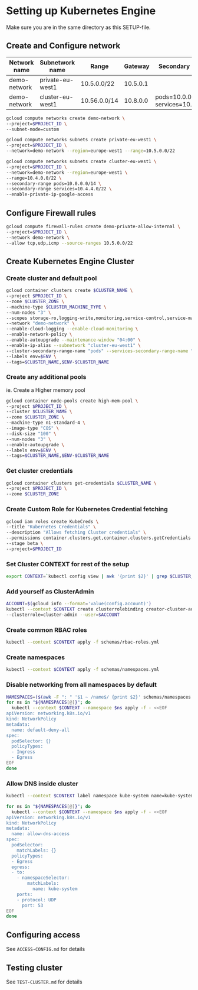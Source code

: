 # Setting up Kubernetes Engine

Make sure you are in the same directory as this SETUP-file.

## Create and Configure network

Network name | Subnetwork name  | Range        | Gateway  | Secondary Ranges
-------------|------------------|--------------|----------|----------------------------------------
demo-network | private-eu-west1 | 10.5.0.0/22  | 10.5.0.1 |
demo-network | cluster-eu-west1 | 10.56.0.0/14 | 10.8.0.0 | pods=10.0.0.0/14 , services=10.4.4.0/22

```sh
gcloud compute networks create demo-network \
--project=$PROJECT_ID \
--subnet-mode=custom

gcloud compute networks subnets create private-eu-west1 \
--project=$PROJECT_ID \
--network=demo-network --region=europe-west1 --range=10.5.0.0/22

gcloud compute networks subnets create cluster-eu-west1 \
--project=$PROJECT_ID \
--network=demo-network --region=europe-west1 \
--range=10.4.0.0/22 \
--secondary-range pods=10.0.0.0/14 \
--secondary-range services=10.4.4.0/22 \
--enable-private-ip-google-access
```

## Configure Firewall rules

```sh
gcloud compute firewall-rules create demo-private-allow-internal \
--project=$PROJECT_ID \
--network demo-network \
--allow tcp,udp,icmp --source-ranges 10.5.0.0/22
```

## Create Kubernetes Engine Cluster

### Create cluster and default pool

```sh
gcloud container clusters create $CLUSTER_NAME \
--project $PROJECT_ID \
--zone $CLUSTER_ZONE \
--machine-type $CLUSTER_MACHINE_TYPE \
--num-nodes "3" \
--scopes storage-ro,logging-write,monitoring,service-control,service-management,trace \
--network "demo-network" \
--enable-cloud-logging --enable-cloud-monitoring \
--enable-network-policy \
--enable-autoupgrade --maintenance-window "04:00" \
--enable-ip-alias --subnetwork "cluster-eu-west1" \
--cluster-secondary-range-name "pods" --services-secondary-range-name "services" \
--labels env=$ENV \
--tags=$CLUSTER_NAME,$ENV-$CLUSTER_NAME
```

### Create any additional pools

ie. Create a Higher memory pool

```sh
gcloud container node-pools create high-mem-pool \
--project $PROJECT_ID \
--cluster $CLUSTER_NAME \
--zone $CLUSTER_ZONE \
--machine-type n1-standard-4 \
--image-type "COS" \
--disk-size "100" \
--num-nodes "3" \
--enable-autoupgrade \
--labels env=$ENV \
--tags=$CLUSTER_NAME,$ENV-$CLUSTER_NAME
```

### Get cluster credentials

```sh
gcloud container clusters get-credentials $CLUSTER_NAME \
--project $PROJECT_ID \
--zone $CLUSTER_ZONE
```

### Create Custom Role for Kubernetes Credential fetching

```sh
gcloud iam roles create KubeCreds \
--title "Kubernetes Credentials" \
--description "Allows fetching Cluster credentials" \
--permissions container.clusters.get,container.clusters.getCredentials \
--stage beta \
--project=$PROJECT_ID
```

### Set Cluster CONTEXT for rest of the setup

```sh
export CONTEXT=`kubectl config view | awk '{print $2}' | grep $CLUSTER_NAME | tail -n 1`
```

### Add yourself as ClusterAdmin

```sh
ACCOUNT=$(gcloud info --format='value(config.account)')
kubectl --context $CONTEXT create clusterrolebinding creator-cluster-admin-binding \
--clusterrole=cluster-admin --user=$ACCOUNT
```

### Create common RBAC roles

```sh
kubectl --context $CONTEXT apply -f schemas/rbac-roles.yml
```

### Create namespaces

```sh
kubectl --context $CONTEXT apply -f schemas/namespaces.yml
```

### Disable networking from all namespaces by default

```sh
NAMESPACES=($(awk -F ": " '$1 ~ /name$/ {print $2}' schemas/namespaces.yml | awk '!a[$0]++' | tr '\n' ' '))
for ns in "${NAMESPACES[@]}"; do
  kubectl --context $CONTEXT --namespace $ns apply -f - <<EOF
apiVersion: networking.k8s.io/v1
kind: NetworkPolicy
metadata:
  name: default-deny-all
spec:
  podSelector: {}
  policyTypes:
  - Ingress
  - Egress
EOF
done
```

### Allow DNS inside cluster

```sh
kubectl --context $CONTEXT label namespace kube-system name=kube-system

for ns in "${NAMESPACES[@]}"; do
  kubectl --context $CONTEXT --namespace $ns apply -f - <<EOF
apiVersion: networking.k8s.io/v1
kind: NetworkPolicy
metadata:
  name: allow-dns-access
spec:
  podSelector:
    matchLabels: {}
  policyTypes:
  - Egress
  egress:
  - to:
    - namespaceSelector:
        matchLabels:
          name: kube-system
    ports:
    - protocol: UDP
      port: 53
EOF
done
```

## Configuring access

See `ACCESS-CONFIG.md` for details

## Testing cluster

See `TEST-CLUSTER.md` for details
